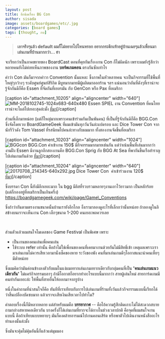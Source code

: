 ```yaml
---
layout: post
title: อีกนิดเรื่อง BG Con
author: sisada
image: assets/boardgames/etc/.jpg
categories: [board games]
tags: [thought, กบ]
---
```


> 
>  **เอาจริงๆแล้ว default ผมก็ไม่อยากไปไหนหรอก อยากกระดิกเท้าอยู่บ้านเฉยๆแล้วเพื่อนมาเล่นเกมที่บ้านมากกว่า... ฮา**
> 
> 
> 


จะเรียกว่าเป็นภาคขยายของ BoardCast ตอนที่คุยกันเรื่องงาน Con ก็ไม่ผิดนัก เพราะผมยังรู้สึกว่าหลายคนยังไม่ค่อยเห็นภาพของงาน **บอร์ดเกมคอน** ตรงกันซักเท่าไร

คำว่า Con มันก็มาจากคำวา Convention นั้นแหละ ซึ้งภาพในหัวหลายคน จะเป็นกิจกรรมที่ใช้พื้นที่ใหญ่ๆกว้างๆ ระดับศูนย์ศูนย์สิริกิต มีบูทมากมายมีผู้ผลิตมาออกร้าน ฯลฯ แน่นอนว่าอันที่ดังๆที่เราน่าจะรู้จักกันดีก็คือ Essen ที่จัดกันที่เยอรมัน กับ GenCon หรือ Pax ที่อเมริกา

[caption id="attachment\_10205" align="aligncenter" width="640"]![MM-2018102745-1024x683-640x480](https://boardnbon.files.wordpress.com/2019/03/mm-2018102745-1024x683-640x480.jpg) Essen SPIEL งาน Convention ที่คนไทยเราน่าจะโผล่ไปเยอะสุดล่ะมั้ง [ที่มา](http://www.tabletopwire.com/spiel-to-discuss-security-concerns-in-early-2019/)[/caption]

ส่วนที่เล็กมาหน่อย (แต่ก็ใหญ่มากเพราะคนเข้าร่วมกันเป็นพันคน) ที่เป็นที่รู้จักกันดีก็คือ BGG.Con ซึ่งจัดโดยเวบ BoardGameGeek ที่ผมเข้ามันทุกวันวันล่ะแปดรอบ และ Dice Tower Con จากนักรีวิวดัง Tom Vassel ที่รสนิยมไปคนล่ะทางกับผมมาก ทั้งสองงานจัดขึ้นที่อเมริกา

[caption id="attachment\_10203" align="aligncenter" width="1024"]![BGGcon](https://boardnbon.files.wordpress.com/2019/03/bggcon.jpg) BGG.Con ค่าเข้างาน 150$ มีกิจกรรมมากมายเช่นกัน แต่ว่าเน้นพื้นที่เล่นมากกว่างานฝั่ง Essen มีงานลูกอีกสองงานคือ BGG.Con Sprig กับ BGG At Sea ที่พากันขึ้นเรือสำราญไปเล่นเกมกันด้วย [ที่มา](https://www.pubmeeple.com/bgg-con-by-a-first-timer-for-first-timers/)[/caption]

[caption id="attachment\_10204" align="aligncenter" width="640"]![20170708_214345-640x292.jpg](https://boardnbon.files.wordpress.com/2019/03/20170708_214345-640x292.jpg) Dice Tower Con  ค่าเข้าร่วมงาน 120$ [ที่มา](http://dailyworkerplacement.com/2017/07/14/dice-tower-con-report-2017/)[/caption]

ซึ่งบรรดา Con นี้ยังมีอีกเยอะมาก ใน bgg มีลิสที่รวบรวมหลายๆงานเอาไว้ยาวมาก เป็นหลักร้อย (แต่ก็กองอยู่ที่อเมริกาเป็นเกินครึ่ง) https://boardgamegeek.com/wiki/page/Game\_Conventions

ซึ่งถ้าว่ากันตามตรงงานขนาดนั้นบ้านเรายังอีกไกล งั้งเรามาลองดูอะไรที่เล็กกว่านั้นหน่อย ถ้าลองดูในลิสข้างบนเราจะเห็นงาน Con เล็กๆขนาด 1-200 คนเยอะพอควรเลย

 

ส่วนตัวแล้วผมสนใจโมเดลของ Game Festival เป็นพิเศษ เพราะ
* เป็นงานของคนเล่นเพื่อคนเล่น
* ใช้ระบบ refer เท่านั้น คือถ้าไม่ใช่เพื่อนของคนที่เคยมางานด้วยกันไม่มีสิทธิ์เข้า เหตุผลเพราะเรามาเล่นเกมไม่ควรเสียเวลามานั่งเช็คของหาย ระวังของพัง คนที่มาเล่นเกมดีๆโอกาสแนะนำคนเหี้ยๆมีต่ำหน่อย


ซึ่งผมคิดว่ามันค่อนข้างลงตัวกับผมในแง่ผมอยากเล่นเกมอยากเดียวกับกลุ่มคนที่เป็น **'คนเล่นเกมแนวเดียวกัน'** ไม่แคร์กิจกรรมบลาๆ ถ้ามีโอกาสก็อยากทำอะไรแบบนี้มากกว่า สายผู้เล่นใหม่ สายการ์ดเกมมีคนทำกันเยอะล่ะ ให้พื้นที่สายอื่นให้ออกมาจากรูบ้าง

หนึ่งในคำถามที่น่าสนใจก็คือ ทันทีที่เราเทียบกับการไปเล่นเกมที่ร้านทั้งวันแล้วกิจกรรมแบบนี้เรียกได้ว่าสิ้นเปลืองบัดซบมาก แล้วเราจะเสียเงินเสียเวลาไปทำไม?

คำตอบเรื่องนี้ก็มีหลากหลาย แต่สำหรับผมคือ **บรรยากาศ** -- คือไอ้ความรู้สึกติดเกาะไม่ได้สะดวกสบายถามกล่างสหายคอเดียวกัน บางครั้งก็ได้เล่นเกมที่ยากจะได้กางในช่วงเวลาปกติ คือจุดที่ผมสนใจงานแบบนี้ คือถ้าเทียบแบบหยาบๆ มันก็คงคล้ายอารมณ์ไปงานคอนเสิร์ต หรือพาตัวไปเดินงานหนังสืออะไรทำนองนั้นล่ะมั้ง

ซึ่งมันจะคุ้มไม่คุ้มอันนี้ก็แล้วแต่มุมมอง